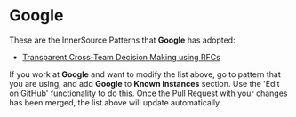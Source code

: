 # Google

These are the InnerSource Patterns that **Google** has adopted:

* [Transparent Cross-Team Decision Making using RFCs](../patterns/2-structured/transparent-cross-team-decision-making-using-rfcs.md)

If you work at **Google** and want to modify the list above, go to pattern that you are using, and add **Google** to **Known Instances** section.
Use the 'Edit on GitHub' functionality to do this.
Once the Pull Request with your changes has been merged, the list above will update automatically.


